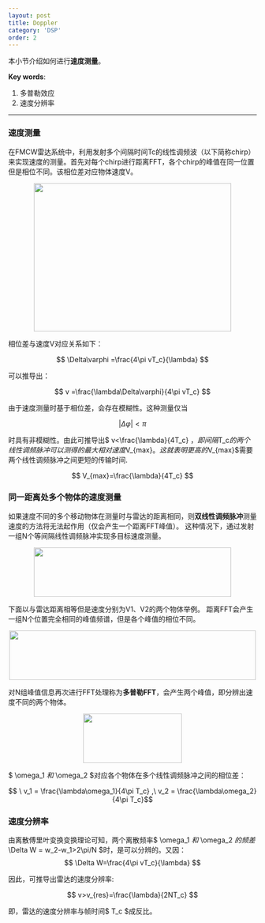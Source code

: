 ```yaml
---
layout: post
title: Doppler
category: 'DSP'
order: 2
---
```


本小节介绍如何进行**速度测量**。

**Key words**:
1. 多普勒效应
2. 速度分辨率

- - -
### **速度测量**
在FMCW雷达系统中，利用发射多个间隔时间Tc的线性调频波（以下简称chirp）来实现速度的测量。首先对每个chirp进行距离FFT，各个chirp的峰值在同一位置但是相位不同。该相位差对应物体速度V。

<div align=center>
<img src="{{site.url}}/images/doppler-1.png" width="400" height="300" div align=center />
</div>

相位差与速度V对应关系如下：

$$ \Delta\varphi =\frac{4\pi vT_c}{\lambda} $$

可以推导出：

$$ v =\frac{\lambda\Delta\varphi}{4\pi vT_c} $$

由于速度测量时基于相位差，会存在模糊性。这种测量仅当

$$ \left|\Delta\varphi\right|<\pi $$

时具有非模糊性。由此可推导出$ v<\frac{\lambda}{4T_c} $，即间隔$T_c$的两个线性调频脉冲可以测得的最大相对速度$V_{max}$。这就表明更高的$V_{max}$需要两个线性调频脉冲之间更短的传输时间.

$$ V_{max}=\frac{\lambda}{4T_c} $$

### **同一距离处多个物体的速度测量**
如果速度不同的多个移动物体在测量时与雷达的距离相同，则**双线性调频脉冲**测量速度的方法将无法起作用（仅会产生一个距离FFT峰值）。
这种情况下，通过发射一组N个等间隔线性调频脉冲实现多目标速度测量。
<div align=center>
<img src="{{site.url}}/images/doppler-2.png" width="400" height="100" div align=center />
</div>

下面以与雷达距离相等但是速度分别为V1、V2的两个物体举例。
距离FFT会产生一组N个位置完全相同的峰值频谱，但是各个峰值的相位不同。
<div align=center>
<img src="{{site.url}}/images/doppler-3.png" width="500" height="100" div align=center />
</div>

对N组峰值信息再次进行FFT处理称为**多普勒FFT**，会产生两个峰值，即分辨出速度不同的两个物体。
<div align=center>
<img src="{{site.url}}/images/doppler-4.png" width="200" height="100" div align=center />
</div>

$ \omega_1 $和$ \omega_2 $对应各个物体在多个线性调频脉冲之间的相位差：

$$ \ v_1 = \frac{\lambda\omega_1}{4\pi T_c} ,\ v_2 = \frac{\lambda\omega_2}{4\pi T_c}$$

### **速度分辨率**
由离散傅里叶变换变换理论可知，两个离散频率$ \omega_1 $和$ \omega_2 $的频差$ \Delta W = w_2-w_1>2\pi/N $时，是可以分辨的。又因：
$$ \Delta W=\frac{4\pi vT_c}{\lambda} $$

因此，可推导出雷达的速度分辨率:

$$ v>v_{res}=\frac{\lambda}{2NT_c} $$

即，雷达的速度分辨率与帧时间$ T_c $成反比。






